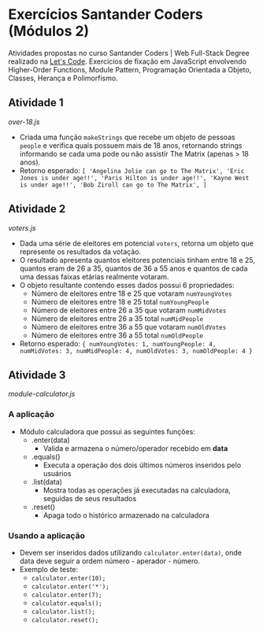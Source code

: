 # Exercícios Santander Coders (Módulos 2)

Atividades propostas no curso Santander Coders | Web Full-Stack Degree realizado na [Let's Code](https://www.letscode.com.br/). Exercícios de fixação em JavaScript envolvendo Higher-Order Functions, Module Pattern, Programação Orientada a Objeto, Classes, Herança e Polimorfismo.

## Atividade 1
_over-18.js_

* Criada uma função `makeStrings` que recebe um objeto de pessoas `people` e verifica quais possuem mais de 18 anos, retornando strings informando se cada uma pode ou não assistir The Matrix (apenas > 18 anos).
* Retorno esperado:
`[
    'Angelina Jolie can go to The Matrix',
    'Eric Jones is under age!!',
    'Paris Hilton is under age!!',
    'Kayne West is under age!!',
    'Bob Ziroll can go to The Matrix',
]`

## Atividade 2
_voters.js_

* Dada uma série de eleitores em potencial `voters`, retorna um objeto que represente os resultados da votação.
* O resultado apresenta quantos eleitores potenciais tinham entre 18 e 25, quantos eram de 26 a 35, quantos de 36 a 55 anos e quantos de cada uma dessas faixas etárias realmente votaram.
* O objeto resultante contendo esses dados possui 6 propriedades:
  * Número de eleitores entre 18 e 25 que votaram `numYoungVotes`
  * Número de eleitores entre 18 e 25 total `numYoungPeople`
  * Número de eleitores entre 26 a 35 que votaram `numMidVotes`
  * Número de eleitores entre 26 a 35 total `numMidPeople`
  * Número de eleitores entre 36 a 55 que votaram `numOldVotes`
  * Número de eleitores entre 36 a 55 total `numOldPeople`
* Retorno esperado:
`{
    numYoungVotes: 1,
    numYoungPeople: 4,
    numMidVotes: 3,
    numMidPeople: 4,
    numOldVotes: 3,
    numOldPeople: 4
}`

## Atividade 3
_module-calculator.js_

### A aplicação

* Módulo calculadora que possui as seguintes funções:
  * .enter(data)
    * Valida e armazena o número/operador recebido em **data**
  * .equals()
    * Executa a operação dos dois últimos números inseridos pelo usuários
  * .list(data)
    * Mostra todas as operações já executadas na calculadora, seguidas de seus resultados
  * .reset()
    * Apaga todo o histórico armazenado na calculadora

### Usando a aplicação

* Devem ser inseridos dados utilizando `calculator.enter(data)`, onde data deve seguir a ordem número - aperador - número.
* Exemplo de teste:
  - `calculator.enter(10);`
  - `calculator.enter('*');`
  - `calculator.enter(7);`
  - `calculator.equals();`
  - `calculator.list();`
  - `calculator.reset();`
